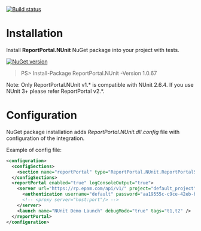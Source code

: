 [![Build status](https://ci.appveyor.com/api/projects/status/tbxdsfppppv14dfn?svg=true)](https://ci.appveyor.com/project/nvborisenko/agent-net-nunit2)

# Installation
Install **ReportPortal.NUnit** NuGet package into your project with tests.

[![NuGet version](https://badge.fury.io/nu/reportportal.nunit.svg)](https://badge.fury.io/nu/reportportal.nunit)
> PS> Install-Package ReportPortal.NUnit -Version 1.0.67

Note: Only ReportPortal.NUnit v1.\* is compatible with NUnit 2.6.4. If you use NUnit 3+ please refer ReportPortal v2.\*.

# Configuration
NuGet package installation adds *ReportPortal.NUnit.dll.config* file with configuration of the integration.

Example of config file:
```xml
<configuration>
  <configSections>
    <section name="reportPortal" type="ReportPortal.NUnit.ReportPortalSection, ReportPortal.NUnit, Version=1.0.0.0, Culture=neutral, PublicKeyToken=null" />
  </configSections>
  <reportPortal enabled="true" logConsoleOutput="true">
    <server url="https://rp.epam.com/api/v1/" project="default_project">
      <authentication username="default" password="aa19555c-c9ce-42eb-bb11-87757225d535" />
      <!-- <proxy server="host:port"/> -->
    </server>
    <launch name="NUnit Demo Launch" debugMode="true" tags="t1,t2" />
  </reportPortal>
</configuration>
```
